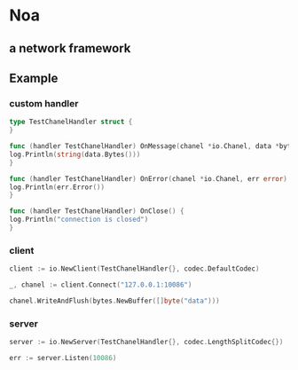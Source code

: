 # Noa

## a network framework

## Example

### custom handler

```go
type TestChanelHandler struct {
}

func (handler TestChanelHandler) OnMessage(chanel *io.Chanel, data *bytes.Buffer) {
log.Println(string(data.Bytes()))
}

func (handler TestChanelHandler) OnError(chanel *io.Chanel, err error) {
log.Println(err.Error())
}

func (handler TestChanelHandler) OnClose() {
log.Println("connection is closed")
}

```

### client

```go
client := io.NewClient(TestChanelHandler{}, codec.DefaultCodec)

_, chanel := client.Connect("127.0.0.1:10086")

chanel.WriteAndFlush(bytes.NewBuffer([]byte("data")))

```

### server

```go
server := io.NewServer(TestChanelHandler{}, codec.LengthSplitCodec{})

err := server.Listen(10086)

```



